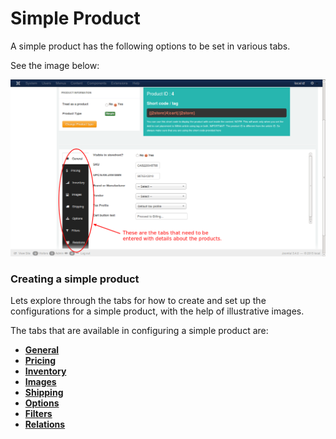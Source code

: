 # Simple Product

A simple product has the following options to be set in various tabs.

See the image below:

![Simple Product](product_simple.png)

### Creating a simple product

Lets explore through the tabs for how to create and set up the configurations for a simple product, with the help of illustrative images.

The tabs that are available in configuring a simple product are:

* **[General](http://j2store.gitbooks.io/user-guide/content/conf_general.html)**
* **[Pricing](http://j2store.gitbooks.io/user-guide/content/conf_pricing.html)**
* **[Inventory](http://j2store.gitbooks.io/user-guide/content/conf_inventory.html)**
* **[Images](http://j2store.gitbooks.io/user-guide/content/conf_images.html)**
* **[Shipping](http://j2store.gitbooks.io/user-guide/content/conf_shipping.html)**
* **[Options](http://j2store.gitbooks.io/user-guide/content/conf_options.html)**
* **[Filters](http://j2store.gitbooks.io/user-guide/content/conf_filters.html)**
* **[Relations](http://j2store.gitbooks.io/user-guide/content/conf_relations.html)**